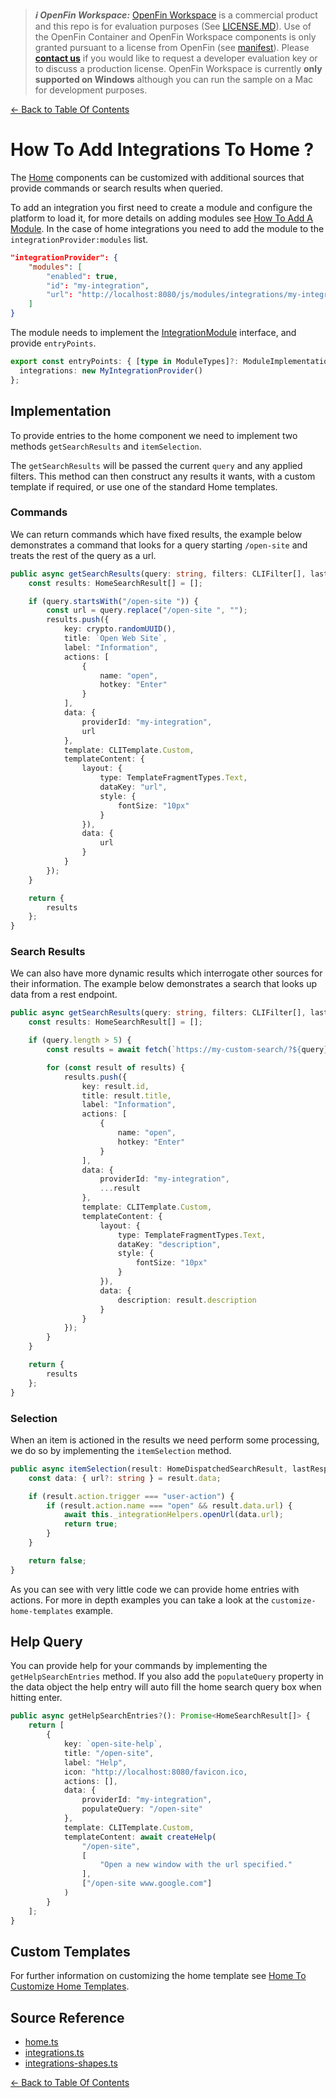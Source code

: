 > **_:information_source: OpenFin Workspace:_** [OpenFin Workspace](https://www.openfin.co/workspace/) is a commercial product and this repo is for evaluation purposes (See [LICENSE.MD](../LICENSE.MD)). Use of the OpenFin Container and OpenFin Workspace components is only granted pursuant to a license from OpenFin (see [manifest](../public/manifest.fin.json)). Please [**contact us**](https://www.openfin.co/workspace/poc/) if you would like to request a developer evaluation key or to discuss a production license.
> OpenFin Workspace is currently **only supported on Windows** although you can run the sample on a Mac for development purposes.

[<- Back to Table Of Contents](../README.md)

# How To Add Integrations To Home ?

The [Home](./how-to-customize-home.md) components can be customized with additional sources that provide commands or search results when queried.

To add an integration you first need to create a module and configure the platform to load it, for more details on adding modules see [How To Add A Module](./how-to-add-a-module.md). In the case of home integrations you need to add the module to the `integrationProvider:modules` list.

```json
"integrationProvider": {
    "modules": [
        "enabled": true,
        "id": "my-integration",
        "url": "http://localhost:8080/js/modules/integrations/my-integration.bundle.js"
    ]
}
```

The module needs to implement the [IntegrationModule](../client/src/framework/shapes/integrations-shapes.ts#106) interface, and provide `entryPoints`.

```ts
export const entryPoints: { [type in ModuleTypes]?: ModuleImplementation } = {
  integrations: new MyIntegrationProvider()
};
```

## Implementation

To provide entries to the home component we need to implement two methods `getSearchResults` and `itemSelection`.

The `getSearchResults` will be passed the current `query` and any applied filters. This method can then construct any results it wants, with a custom template if required, or use one of the standard Home templates.

### Commands

We can return commands which have fixed results, the example below demonstrates a command that looks for a query starting `/open-site` and treats the rest of the query as a url.

```ts
public async getSearchResults(query: string, filters: CLIFilter[], lastResponse: HomeSearchListenerResponse): Promise<HomeSearchResponse> {
    const results: HomeSearchResult[] = [];

    if (query.startsWith("/open-site ")) {
        const url = query.replace("/open-site ", "");
        results.push({
            key: crypto.randomUUID(),
            title: `Open Web Site`,
            label: "Information",
            actions: [
                {
                    name: "open",
                    hotkey: "Enter"
                }
            ],
            data: {
                providerId: "my-integration",
                url
            },
            template: CLITemplate.Custom,
            templateContent: {
                layout: {
                    type: TemplateFragmentTypes.Text,
                    dataKey: "url",
                    style: {
                        fontSize: "10px"
                    }
                }),
                data: {
                    url
                }
            }
        });
    }

    return {
        results
    };
}
```

### Search Results

We can also have more dynamic results which interrogate other sources for their information.
The example below demonstrates a search that looks up data from a rest endpoint.

```ts
public async getSearchResults(query: string, filters: CLIFilter[], lastResponse: HomeSearchListenerResponse): Promise<HomeSearchResponse> {
    const results: HomeSearchResult[] = [];

    if (query.length > 5) {
        const results = await fetch(`https://my-custom-search/?${query}`);

        for (const result of results) {
            results.push({
                key: result.id,
                title: result.title,
                label: "Information",
                actions: [
                    {
                        name: "open",
                        hotkey: "Enter"
                    }
                ],
                data: {
                    providerId: "my-integration",
                    ...result
                },
                template: CLITemplate.Custom,
                templateContent: {
                    layout: {
                        type: TemplateFragmentTypes.Text,
                        dataKey: "description",
                        style: {
                            fontSize: "10px"
                        }
                    }),
                    data: {
                        description: result.description
                    }
                }
            });
        }
    }

    return {
        results
    };
}
```

### Selection

When an item is actioned in the results we need perform some processing, we do so by implementing the `itemSelection` method.

```ts
public async itemSelection(result: HomeDispatchedSearchResult, lastResponse: HomeSearchListenerResponse): Promise<boolean> {
    const data: { url?: string } = result.data;

    if (result.action.trigger === "user-action") {
        if (result.action.name === "open" && result.data.url) {
            await this._integrationHelpers.openUrl(data.url);
            return true;
        }
    }

    return false;
}
```

As you can see with very little code we can provide home entries with actions. For more in depth examples you can take a look at the `customize-home-templates` example.

## Help Query

You can provide help for your commands by implementing the `getHelpSearchEntries` method. If you also add the `populateQuery` property in the data object the help entry will auto fill the home search query box when hitting enter.

```ts
public async getHelpSearchEntries?(): Promise<HomeSearchResult[]> {
    return [
        {
            key: `open-site-help`,
            title: "/open-site",
            label: "Help",
            icon: "http://localhost:8080/favicon.ico,
            actions: [],
            data: {
                providerId: "my-integration",
                populateQuery: "/open-site"
            },
            template: CLITemplate.Custom,
            templateContent: await createHelp(
                "/open-site",
                [
                    "Open a new window with the url specified."
                ],
                ["/open-site www.google.com"]
            )
        }
    ];
}
```

## Custom Templates

For further information on customizing the home template see [Home To Customize Home Templates](./how-to-customize-home-templates.md).

## Source Reference

- [home.ts](../client/src/framework/workspace/home.ts)
- [integrations.ts](../client/src/framework/integrations.ts)
- [integrations-shapes.ts](../client/src/framework/shapes/integrations-shapes.ts)

[<- Back to Table Of Contents](../README.md)
